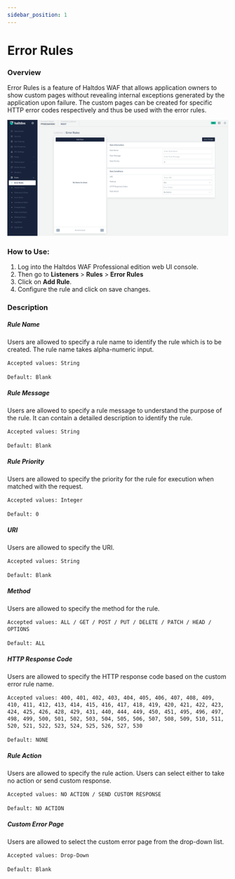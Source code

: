 ```yaml
---
sidebar_position: 1
---
```

# Error Rules
### Overview
Error Rules is a feature of Haltdos WAF that allows application owners to show custom pages without revealing internal exceptions generated by the application upon failure. The custom pages can be created for specific HTTP error codes respectively and thus be used with the error rules.

![error_rules](/img/pro-waf/docs/error_rules.png)

### How to Use:
1. Log into the Haltdos WAF Professional edition web UI console.
2. Then go to **Listeners** > **Rules** > **Error Rules**
3. Click on **Add Rule**.
4. Configure the rule and click on save changes.

### Description

##### **Rule Name**
Users are allowed to specify a rule name to identify the rule which is to be created. The rule name takes alpha-numeric input.

    Accepted values: String

    Default: Blank  

##### **Rule Message**
Users are allowed to specify a rule message to understand the purpose of the rule. It can contain a detailed description to identify the rule.

    Accepted values: String

    Default: Blank  

##### **Rule Priority**
Users are allowed to specify the priority for the rule for execution when matched with the request.

    Accepted values: Integer

    Default: 0  

##### **URI**
Users are allowed to specify the URI.

    Accepted values: String

    Default: Blank  

##### **Method**
Users are allowed to specify the method for the rule.

    Accepted values: ALL / GET / POST / PUT / DELETE / PATCH / HEAD / OPTIONS

    Default: ALL

##### **HTTP Response Code**
Users are allowed to specify the HTTP response code based on the custom error rule name.

    Accepted values: 400, 401, 402, 403, 404, 405, 406, 407, 408, 409, 410, 411, 412, 413, 414, 415, 416, 417, 418, 419, 420, 421, 422, 423, 424, 425, 426, 428, 429, 431, 440, 444, 449, 450, 451, 495, 496, 497, 498, 499, 500, 501, 502, 503, 504, 505, 506, 507, 508, 509, 510, 511, 520, 521, 522, 523, 524, 525, 526, 527, 530

    Default: NONE  

##### **Rule Action**
Users are allowed to specify the rule action. Users can select either to take no action or send custom response.

    Accepted values: NO ACTION / SEND CUSTOM RESPONSE

    Default: NO ACTION  

##### **Custom Error Page**
Users are allowed to select the custom error page from the drop-down list.

    Accepted values: Drop-Down

    Default: Blank  
